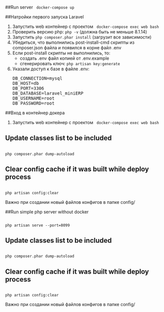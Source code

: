 ##Run server
<code>
docker-compose up
</code>

##Натройки первого запуска Laravel
<ol>
<li> Запустить web контейнер с проектом <code> docker-compose exec web bash </code></li>
<li> Проверить версию php: <code>php -v</code> (должна быть не меньше 8.1.14)</li>
<li> Запустить  <code>php composer.phar install</code> (загрузит все зависимости)</li>
<li> Убедиться, что выполнились post-install-cmd скрипты из composer.json файла
и появился в корне файл .env </li>
<li> Если post-install скрипты не выполнились, то:<ul>
<li> создать .env файл копией от .env.example </li>
<li> сгенерировать ключ: <code>php artisan key:generate</code></li>
</ul></li>
<li> Указали доступ к базе в файле .env:
<pre>
DB_CONNECTION=mysql
DB_HOST=db
DB_PORT=3306
DB_DATABASE=laravel_miniERP
DB_USERNAME=root
DB_PASSWORD=root
</pre>
</li>
</ol>


##Вход в контейнер докера
<ol>
<li> Запустить web контейнер с проектом <code> docker-compose exec web bash </code></li>
</ol>

## Update classes list to be included
<code>
php composer.phar dump-autoload
</code>


## Clear config cache if it was built while deploy process
<code>
php artisan config:clear
</code>  
<p>Важно при создании новый файлов конфигов в папке config/</p>

##Run simple php server without docker

<code>
php artisan serve --port=8099
</code>

## Update classes list to be included
<code>
php composer.phar dump-autoload
</code>


## Clear config cache if it was built while deploy process
<code>
php artisan config:clear
</code>  
<p>Важно при создании новый файлов конфигов в папке config/</p>
